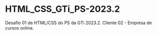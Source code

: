 # HTML_CSS_GTi_PS-2023.2
Desafio 01 de HTML/CSS do PS da GTi 2023.2. Cliente 02 - Empresa de cursos online.
